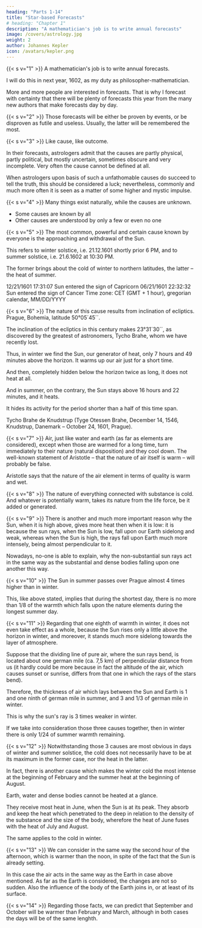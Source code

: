 ```yaml
---
heading: "Parts 1-14"
title: "Star-based Forecasts"
# heading: "Chapter 1"
description: "A mathematician's job is to write annual forecasts"
image: /covers/astrology.jpg
weight: 2
author: Johannes Kepler
icon: /avatars/kepler.png
---
```



<!-- Translation from [1] Marie Čamachová
Correction by [2] Hana Neumannová
Comments, notes and additional calculations (in italics) Jiří Nitsche
Czech-English translation Radmila Valtrová -->

{{< s v="1" >}} A mathematician's job is to write annual forecasts. 

I will do this in next year, 1602, as my duty as philosopher-mathematician. 

More and more people are interested in forecasts. That is why I forecast with certainty that there will be plenty of forecasts this year from the many new authors that make forecasts day by day. 

{{< s v="2" >}} Those forecasts will be either be proven by events, or be disproven as futile and useless. Usually, the latter will be remembered the most.

{{< s v="3" >}} Like cause, like outcome.

In their forecasts, astrologers admit that the causes are partly physical, partly political, but mostly uncertain, sometimes obscure and very incomplete. Very often the cause cannot be defined at all. 

When astrologers upon basis of such a unfathomable causes do succeed to tell the truth, this should be considered a luck; nevertheless, commonly and much more often it is seen as a matter of some higher and mystic impulse.


{{< s v="4" >}} <!-- Physical causes can be recognised by everyone, other ones only by someone.  --> Many things exist naturally, while the causes are unknown. 
- Some causes are known by all
- Other causes are understood by only a few or even no one


{{< s v="5" >}} The most common, powerful and certain cause known by everyone is the approaching and withdrawal of the Sun. 

This refers to winter solstice, i.e. 21.12.1601 shortly prior 6 PM, and to summer solstice, i.e. 21.6.1602 at 10:30 PM. 

The former brings about the cold of winter to northern latitudes, the latter – the heat of summer.

12/21/1601 17:31:07 Sun entered the sign of Capricorn
06/21/1601 22:32:32 Sun entered the sign of Cancer
Time zone: CET (GMT + 1 hour), gregorian calendar, MM/DD/YYYY


{{< s v="6" >}} The nature of this cause results from inclination of ecliptics. Prague, Bohemia, latitude 50°05´45´´. 

The inclination of the ecliptics in this century makes 23°31´30´´, as discovered by the greatest of astronomers, Tycho Brahe, whom we have recently lost.

Thus, in winter we find the Sun, our generator of heat, only 7 hours and 49 minutes above the horizon. It warms up our air just for a short time. 

And then, completely hidden below the horizon twice as long, it does not heat at all. 

And in summer, on the contrary, the Sun stays above 16 hours and 22 minutes, and it heats. 

It hides its activity for the period shorter than a half of this time span.

Tycho Brahe de Knudstrup (Tyge Otessen Brahe, December 14, 1546, Knudstrup, Danemark – October 24, 1601, Prague).


{{< s v="7" >}} Air, just like water and earth (as far as elements are considered), except when those are warmed for a long time, turn immediately to their nature (natural disposition) and they cool down. The well-known statement of Aristotle – that the nature of air itself is warm – will probably be false.

Aristotle says that the nature of the air element in terms of quality is warm and wet.


{{< s v="8" >}} The nature of everything connected with substance is cold. And whatever is potentially warm, takes its nature from the life force, be it added or generated.

{{< s v="9" >}} There is another and much more important reason why the Sun, when it is high above, gives more heat then when it is low: it is because the sun rays, when the Sun is low, fall upon our Earth sidelong and weak, whereas when the Sun is high, the rays fall upon Earth much more intensely, being almost perpendicular to it.

Nowadays, no-one is able to explain, why the non-substantial sun rays act in the same way as the substantial and
dense bodies falling upon one another this way.


{{< s v="10" >}} The Sun in summer passes over Prague almost 4 times higher than in winter. 

This, like above stated, implies that during the shortest day, there is no more than 1/8 of the warmth which falls upon the nature elements during the longest summer day.


{{< s v="11" >}} Regarding that one eighth of warmth in winter, it does not even take effect as a whole, because the Sun rises only a little above the horizon in winter, and moreover, it stands much more sidelong towards the layer of atmosphere. 

Suppose that the dividing line of pure air, where the sun rays bend, is located about one german mile (ca. 7,5 km) of perpendicular distance from us (it hardly could be more because in fact the altitude of the air, which causes sunset or sunrise, differs from that one in which the rays of the stars bend). 

Therefore, the thickness of air which lays between the Sun and Earth is 1 and one ninth of german mile in summer, and 3 and 1/3 of german mile in winter. 

This is why the sun's ray is 3 times weaker in winter.

If we take into consideration those three causes together, then in winter there is only 1/24 of summer warmth remaining.

{{< s v="12" >}} Notwithstanding those 3 causes are most obvious in days of winter and summer solstice, the cold does not necessarily have to be at its maximum in the former case, nor the heat in the latter.

In fact, there is another cause which makes the winter cold the most intense at the beginning of February and the summer heat at the beginning of August.

Earth, water and dense bodies cannot be heated at a glance. 

They receive most heat in June, when the Sun is at its peak. They absorb and keep the heat which penetrated to the deep in relation to the density of the substance and the size of the body, wherefore the heat of June fuses with the heat of July and August. 

The same applies to the cold in winter.


{{< s v="13" >}} We can consider in the same way the second hour of the afternoon, which is warmer than the noon, in spite of the fact that the Sun is already setting.

In this case the air acts in the same way as the Earth in case above mentioned. As far as the Earth is considered, the changes are not so sudden. Also the influence of the body of the Earth joins in, or at least of its surface.


{{< s v="14" >}} Regarding those facts, we can predict that September and October will be warmer than February and March, although in both cases the days will be of the same lenghth.


